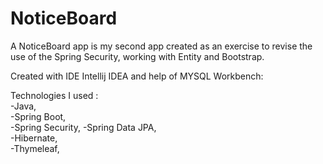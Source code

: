 # NoticeBoard

A NoticeBoard app is my second app created as an exercise to revise the use of the Spring Security, working with Entity and Bootstrap.  

Created with IDE Intellij IDEA and help of MYSQL Workbench:  

Technologies I used :  
-Java,  
-Spring Boot,  
-Spring Security,
-Spring Data JPA,  
-Hibernate,  
-Thymeleaf,  
